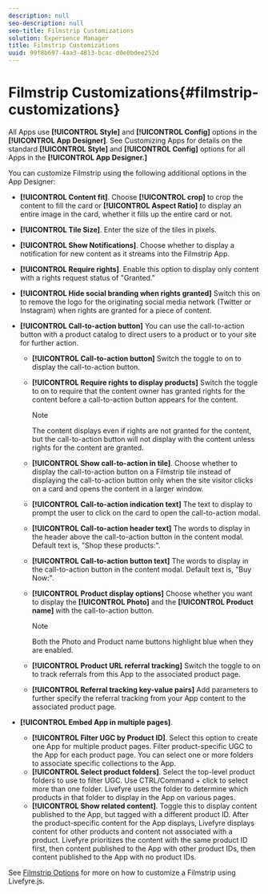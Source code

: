 ```yaml
---
description: null
seo-description: null
seo-title: Filmstrip Customizations
solution: Experience Manager
title: Filmstrip Customizations
uuid: 99f8b697-4aa3-4813-bcac-d0e0bdee252d
---
```


# Filmstrip Customizations{#filmstrip-customizations}

All Apps use **[!UICONTROL Style]** and **[!UICONTROL Config]** options in the **[!UICONTROL App Designer]**. See Customizing Apps for details on the standard **[!UICONTROL Style]** and **[!UICONTROL Config]** options for all Apps in the **[!UICONTROL App Designer.]**

You can customize Filmstrip using the following additional options in the App Designer:

* **[!UICONTROL Content fit]**. Choose **[!UICONTROL crop]** to crop the content to fill the card or **[!UICONTROL Aspect Ratio]** to display an entire image in the card, whether it fills up the entire card or not.
* **[!UICONTROL Tile Size]**. Enter the size of the tiles in pixels. 
* **[!UICONTROL Show Notifications]**. Choose whether to display a notification for new content as it streams into the Filmstrip App.
* **[!UICONTROL Require rights]**. Enable this option to display only content with a rights request status of "Granted."
* **[!UICONTROL Hide social branding when rights granted]** Switch this on to remove the logo for the originating social media network (Twitter or Instagram) when rights are granted for a piece of content. 
* **[!UICONTROL Call-to-action button]** You can use the call-to-action button with a product catalog to direct users to a product or to your site for further action.

  * **[!UICONTROL Call-to-action button]** Switch the toggle to on to display the call-to-action button.
  * **[!UICONTROL Require rights to display products]** Switch the toggle to on to require that the content owner has granted rights for the content before a call-to-action button appears for the content.

    >[!NOTE]
    >
    >The content displays even if rights are not granted for the content, but the call-to-action button will not display with the content unless rights for the content are granted.

  * **[!UICONTROL Show call-to-action in tile]**. Choose whether to display the call-to-action button on a Filmstrip tile instead of displaying the call-to-action button only when the site visitor clicks on a card and opens the content in a larger window.
  * **[!UICONTROL Call-to-action indication text]** The text to display to prompt the user to click on the card to open the call-to-action modal.
  * **[!UICONTROL Call-to-action header text]** The words to display in the header above the call-to-action button in the content modal. Default text is, "Shop these products:".
  * **[!UICONTROL Call-to-action button text]** The words to display in the call-to-action button in the content modal. Default text is, "Buy Now:".
  * **[!UICONTROL Product display options]** Choose whether you want to display the **[!UICONTROL Photo]** and the **[!UICONTROL Product name]** with the call-to-action button.

    >[!NOTE]
    >
    >Both the Photo and Product name buttons highlight blue when they are enabled.

  * **[!UICONTROL Product URL referral tracking]** Switch the toggle to on to track referrals from this App to the associated product page. 
  * **[!UICONTROL Referral tracking key-value pairs]** Add parameters to further specify the referral tracking from your App content to the associated product page.

* **[!UICONTROL Embed App in multiple pages]**.

  * **[!UICONTROL Filter UGC by Product ID]**. Select this option to create one App for multiple product pages. Filter product-specific UGC to the App for each product page. You can select one or more folders to associate specific collections to the App.
  * **[!UICONTROL Select product folders]**. Select the top-level product folders to use to filter UGC. Use CTRL/Command + click to select more than one folder. Livefyre uses the folder to determine which products in that folder to display in the App on various pages.
  * **[!UICONTROL Show related content]**. Toggle this to display content published to the App, but tagged with a different product ID. After the product-specific content for the App displays, Livefyre displays content for other products and content not associated with a product. Livefyre prioritizes the content with the same product ID first, then content published to the App with other product IDs, then content published to the App with no product IDs.

See [Filmstrip Options](c_using_livefyre.js_to_create_customize_and_use_apps_on_your_site.md#c_using_livefyre.js_to_create_customize_and_use_apps_on_your_site) for more on how to customize a Filmstrip using Livefyre.js.
